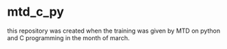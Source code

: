 # mtd_c_py
this repository was created when the training was given by MTD  on python and C programming in the month of march.
